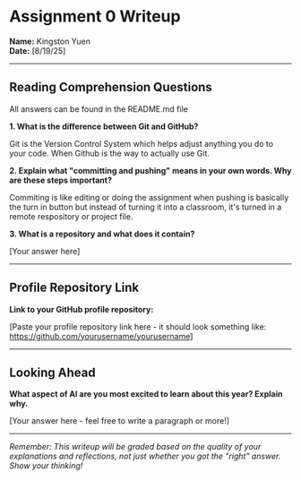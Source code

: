 # Assignment 0 Writeup

**Name:** Kingston Yuen  
**Date:** [8/19/25]

---

## Reading Comprehension Questions
All answers can be found in the README.md file

**1. What is the difference between Git and GitHub?**

Git is the Version Control System which helps adjust anything you do to your code. When Github is the way to actually use Git.

**2. Explain what "committing and pushing" means in your own words. Why are these steps important?**

Commiting is like editing or doing the assignment when pushing is basically the turn in button but instead of turning it into a classroom, it's turned in a remote respository or project file.

**3. What is a repository and what does it contain?**

[Your answer here]

---

## Profile Repository Link

**Link to your GitHub profile repository:** 

[Paste your profile repository link here - it should look something like: https://github.com/yourusername/yourusername]

---

## Looking Ahead

**What aspect of AI are you most excited to learn about this year? Explain why.**

[Your answer here - feel free to write a paragraph or more!]

---

*Remember: This writeup will be graded based on the quality of your explanations and reflections, not just whether you got the "right" answer. Show your thinking!*

